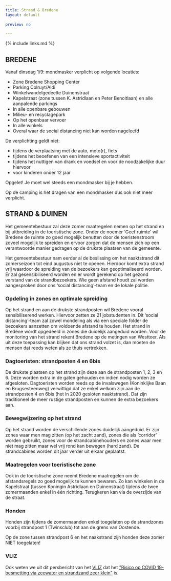 ```yaml
---
title: Strand & Bredene
layout: default
    
preview: no

---
```


{% include links.md %}

## BREDENE
Vanaf dinsdag 1/9: mondmasker verplicht op volgende locaties:

- Zone Bredene Shopping Center
- Parking Colruyt/Aldi
- Winkelwandelgedeelte Duinenstraat
- Kapelstraat (zone tussen K. Astridlaan en Peter Benoitlaan) en alle aanpalende parkings
- In alle openbare gebouwen
- Milieu- en recyclagepark
- Op het openbaar vervoer
- In alle winkels
- Overal waar de social distancing niet kan worden nageleefd

De verplichting geldt niet:
- tijdens de verplaatsing met de auto, moto(r), fiets
- tijdens het beoefenen van een intensieve sportactiviteit
- tijdens het nuttigen van drank en voedsel en voor de noodzakelijke duur hiervoor
- voor kinderen onder 12 jaar

Opgelet! Je moet wel steeds een mondmasker bij je hebben.

Op de camping is het dragen van een mondmasker dus ook niet meer verplicht. 

## STRAND & DUINEN

Het gemeentebestuur zal deze zomer maatregelen nemen op het strand en bij uitbreiding in de toeristische zone. Onder de noemer ‘Geef ruimte’ wil Bredene de ruimte zo goed mogelijk benutten door de toeristenstroom zoveel mogelijk te spreiden en ervoor zorgen dat de mensen zich op een verantwoorde manier gedragen op de drukste plaatsen van de gemeente.

Het gemeentebestuur nam eerder al de beslissing om het naaktstrand dit zomerseizoen tot eind augustus niet te openen. Hierdoor komt extra strand vrij waardoor de spreiding van de bezoekers kan geoptimaliseerd worden. Er zal gesensibiliseerd worden en er wordt gerekend op het gezond verstand van de strandbezoekers. Wie geen afstand houdt zal worden aangesproken door ons ‘social distancing’-team en de lokale politie.

### Opdeling in zones en optimale spreiding

Op het strand en aan de drukste strandposten wil Bredene vooral sensibiliserend werken. Hiervoor zetten ze 21 jobstudenten in. Dit ‘social distancing’-team zal zowel mondeling als via een speciale folder de bezoekers aanzetten om voldoende afstand te houden. Het strand in Bredene wordt opgedeeld in zones die duidelijk aangeduid worden. Voor de monitoring van het strand rekent Bredene op de metingen van Westtoer. Als uit deze toepassing kan blijken dat ons strand volzet is, dan moeten de mensen dat reeds weten als ze thuis vertrekken.

### Dagtoeristen: strandposten 4 en 6bis

De drukste plaatsen op het strand zijn deze aan de strandposten 1, 2, 3 en 6. Deze worden extra in de gaten gehouden en indien nodig worden ze afgesloten. Dagtoeristen worden reeds op de invalswegen (Koninklijke Baan en Brugsesteenweg) verwittigd dat ze enkel welkom zijn aan de strandposten 4 en 6bis (het in 2020 gesloten naaktstrand). Dat zijn traditioneel de meer rustige strandposten en kunnen de extra bezoekers aan.

### Bewegwijzering op het strand

Op het strand worden de verschillende zones duidelijk aangeduid. Er zijn zones waar men mag zitten (op het zacht zand), zones die als ‘corridor’ worden gebruikt, zones voor de strandcabinehouders en zones waar men niet mag zitten maar wel vrij rond kan bewegen (hard zand). De strandcabines worden dit jaar verder uit elkaar geplaatst. 

### Maatregelen voor toeristische zone

Ook in de toeristische zone neemt Bredene maatregelen om de afstandsregels zo goed mogelijk te kunnen bewaren. Zo kan winkelen in de Kapelstraat (tussen Koningin Astridlaan en Duinenstraat) tijdens de twee zomermaanden enkel in één richting. Terugkeren kan via de overzijde van de straat.

### Honden

Honden zijn tijdens de zomermaanden enkel toegelaten op de strandzones voorbij strandpost 1 (Twinsclub) tot aan de grens van Oostende. 

Op de zone tussen strandpost 6 en het naakstrand zijn honden deze zomer NIET toegelaten!

### VLIZ

Ook weten we uit dit persbericht van het [VLIZ](https://vliz.be/) dat het ["Risico op COVID 19-besmetting via zeewater en strandzand zeer klein"](http://www.vliz.be/nl/news?p=show&id=8348) is.
